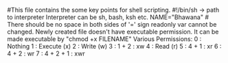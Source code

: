 #This file contains the some key points for shell scripting.
#!/bin/sh -> path to interpreter
  Interpreter can be sh, bash, ksh etc.
NAME="Bhawana"  # There should be no space in both sides of '=' sign
readonly var cannot be changed.
Newly created file doesn't have executable permission. It can be made executable by "chmod +x FILENAME"
Various Permissions:
    0 : Nothing
    1 : Execute (x)
    2 : Write (w)
    3 : 1 + 2 : xw
    4 : Read (r)
    5 : 4 + 1 : xr
    6 : 4 + 2 : wr
    7 : 4 + 2 + 1 : xwr
 
